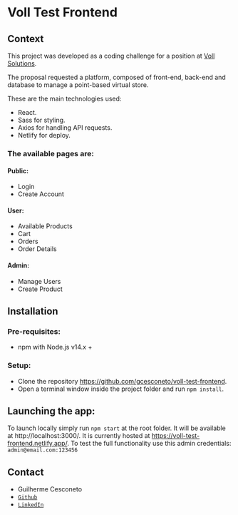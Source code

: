 # Voll Test Frontend

## Context

This project was developed as a coding challenge for a position at [Voll Solutions](https://vollsolutions.com.br/).

The proposal requested a platform, composed of front-end, back-end and database to manage a point-based virtual store.

These are the main technologies used:
* React.
* Sass for styling.
* Axios for handling API requests.
* Netlify for deploy.

### The available pages are:
#### Public:
* Login
* Create Account
#### User:
* Available Products
* Cart
* Orders
* Order Details
#### Admin:
* Manage Users
* Create Product

## Installation
### Pre-requisites:
* npm with Node.js v14.x +

### Setup:
* Clone the repository https://github.com/gcesconeto/voll-test-frontend.
* Open a terminal window inside the project folder and run `npm install`.
## Launching the app:
To launch locally simply run `npm start` at the root folder. It will be available at http://localhost:3000/.
It is currently hosted at https://voll-test-frontend.netlify.app/.
To test the full functionality use this admin credentials: `admin@email.com:123456`

## Contact

* Guilherme Cesconeto
* [`Github`](https://github.com/gcesconeto)
* [`LinkedIn`](https://www.linkedin.com/in/cesconeto/)